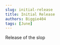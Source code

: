 ```yaml
---
slug: initial-release
title: Initial Release
authors: Biggie404
tags: [June]
---
```


Release of the slop

<!-- truncate -->
